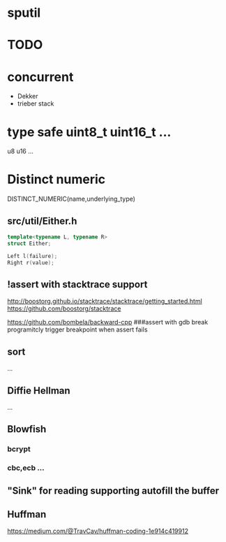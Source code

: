 # sputil

# TODO
# concurrent
- Dekker
- trieber stack

# type safe uint8_t uint16_t ...
u8
u16
...

# Distinct numeric
DISTINCT_NUMERIC(name,underlying_type)

## src/util/Either.h
```cpp
template<typename L, typename R>
struct Either;

Left l(failure);
Right r(value);
```

## !assert with stacktrace support
http://boostorg.github.io/stacktrace/stacktrace/getting_started.html
https://github.com/boostorg/stacktrace

https://github.com/bombela/backward-cpp
###assert with gdb break
programitcly trigger breakpoint when assert fails

## sort
...

## Diffie Hellman
...

## Blowfish
### bcrypt
### cbc,ecb ...

## "Sink" for reading supporting autofill the buffer


## Huffman
https://medium.com/@TravCav/huffman-coding-1e914c419912
